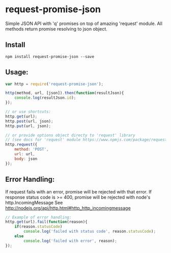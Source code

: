 # request-promise-json
Simple JSON API with 'q' promises on top of amazing 'request' module.
All methods return promise resolving to json object.

## Install
```
npm install request-promise-json --save
```

## Usage:
```js
var http = require('request-promise-json');

http(method, url, [json]).then(function(resultJson){
    console.log(resultJson.id);
});

// or use shortcuts:
http.get(url);
http.post(url, json);
http.put(url, json);

// or provide options object directy to 'request' library 
// (see docs for 'request' module https://www.npmjs.com/package/request):
http.request({
    method: 'POST',
    url: url,
    body: json
});
```
 
## Error Handling:
If request fails with an error, promise will be rejected with that error.
If response status code is >= 400, promise will be rejected with node's http.IncomingMessage
See http://nodejs.org/api/http.html#http_http_incomingmessage
```js
// Example of error handling:
http.get(url).fail(function(reason){
    if(reason.statusCode)
        console.log('failed with status code', reason.statusCode);
    else
        console.log('failed with error', reason);
});
```

